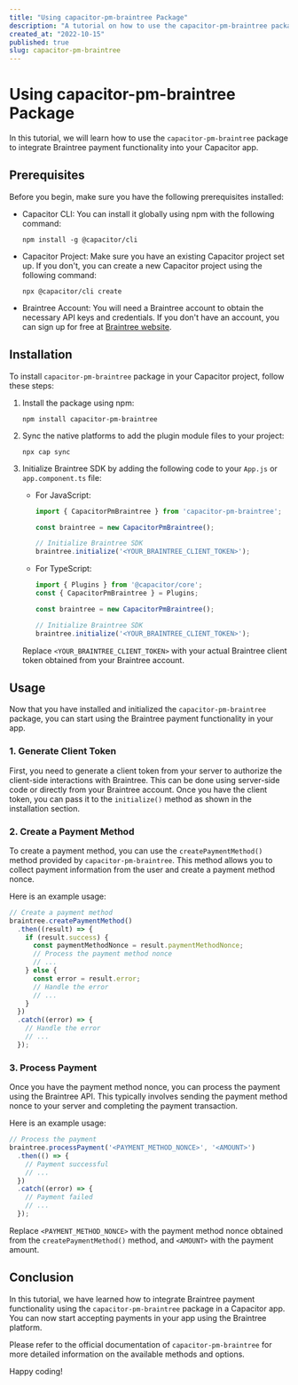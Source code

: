 ```yaml
---
title: "Using capacitor-pm-braintree Package"
description: "A tutorial on how to use the capacitor-pm-braintree package for integrating Braintree payment in your Capacitor app."
created_at: "2022-10-15"
published: true
slug: capacitor-pm-braintree
---
```


# Using capacitor-pm-braintree Package

In this tutorial, we will learn how to use the `capacitor-pm-braintree` package to integrate Braintree payment functionality into your Capacitor app. 

## Prerequisites

Before you begin, make sure you have the following prerequisites installed:

- Capacitor CLI: You can install it globally using npm with the following command:
  ```
  npm install -g @capacitor/cli
  ```

- Capacitor Project: Make sure you have an existing Capacitor project set up. If you don't, you can create a new Capacitor project using the following command:
  ```
  npx @capacitor/cli create
  ```

- Braintree Account: You will need a Braintree account to obtain the necessary API keys and credentials. If you don't have an account, you can sign up for free at [Braintree website](https://www.braintreepayments.com/).

## Installation

To install `capacitor-pm-braintree` package in your Capacitor project, follow these steps:

1. Install the package using npm:
   ```
   npm install capacitor-pm-braintree
   ```

2. Sync the native platforms to add the plugin module files to your project:
   ```
   npx cap sync
   ```

3. Initialize Braintree SDK by adding the following code to your `App.js` or `app.component.ts` file:
    - For JavaScript:
      ```javascript
      import { CapacitorPmBraintree } from 'capacitor-pm-braintree';

      const braintree = new CapacitorPmBraintree();

      // Initialize Braintree SDK
      braintree.initialize('<YOUR_BRAINTREE_CLIENT_TOKEN>');
      ```

    - For TypeScript:
      ```typescript
      import { Plugins } from '@capacitor/core';
      const { CapacitorPmBraintree } = Plugins;

      const braintree = new CapacitorPmBraintree();

      // Initialize Braintree SDK
      braintree.initialize('<YOUR_BRAINTREE_CLIENT_TOKEN>');
      ```

   Replace `<YOUR_BRAINTREE_CLIENT_TOKEN>` with your actual Braintree client token obtained from your Braintree account.

## Usage

Now that you have installed and initialized the `capacitor-pm-braintree` package, you can start using the Braintree payment functionality in your app.

### 1. Generate Client Token

First, you need to generate a client token from your server to authorize the client-side interactions with Braintree. This can be done using server-side code or directly from your Braintree account. Once you have the client token, you can pass it to the `initialize()` method as shown in the installation section.

### 2. Create a Payment Method

To create a payment method, you can use the `createPaymentMethod()` method provided by `capacitor-pm-braintree`. This method allows you to collect payment information from the user and create a payment method nonce.

Here is an example usage:

```javascript
// Create a payment method
braintree.createPaymentMethod()
  .then((result) => {
    if (result.success) {
      const paymentMethodNonce = result.paymentMethodNonce;
      // Process the payment method nonce
      // ...
    } else {
      const error = result.error;
      // Handle the error
      // ...
    }
  })
  .catch((error) => {
    // Handle the error
    // ...
  });
```

### 3. Process Payment

Once you have the payment method nonce, you can process the payment using the Braintree API. This typically involves sending the payment method nonce to your server and completing the payment transaction.

Here is an example usage:

```javascript
// Process the payment
braintree.processPayment('<PAYMENT_METHOD_NONCE>', '<AMOUNT>')
  .then(() => {
    // Payment successful
    // ...
  })
  .catch((error) => {
    // Payment failed
    // ...
  });
```

Replace `<PAYMENT_METHOD_NONCE>` with the payment method nonce obtained from the `createPaymentMethod()` method, and `<AMOUNT>` with the payment amount.

## Conclusion

In this tutorial, we have learned how to integrate Braintree payment functionality using the `capacitor-pm-braintree` package in a Capacitor app. You can now start accepting payments in your app using the Braintree platform.

Please refer to the official documentation of `capacitor-pm-braintree` for more detailed information on the available methods and options.

Happy coding!
